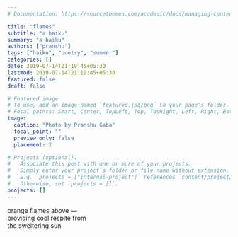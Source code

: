 ```yaml
---
# Documentation: https://sourcethemes.com/academic/docs/managing-content/

title: "flames"
subtitle: "a haiku"
summary: "a haiku"
authors: ["pranshu"]
tags: ["haiku", "poetry", "summer"]
categories: []
date: 2019-07-14T21:19:45+05:30
lastmod: 2019-07-14T21:19:45+05:30
featured: false
draft: false

# Featured image
# To use, add an image named `featured.jpg/png` to your page's folder.
# Focal points: Smart, Center, TopLeft, Top, TopRight, Left, Right, BottomLeft, Bottom, BottomRight.
image:
  caption: "Photo by Pranshu Gaba"
  focal_point: ""
  preview_only: false
  placement: 2

# Projects (optional).
#   Associate this post with one or more of your projects.
#   Simply enter your project's folder or file name without extension.
#   E.g. `projects = ["internal-project"]` references `content/project/deep-learning/index.md`.
#   Otherwise, set `projects = []`.
projects: []
---
```


orange flames above —  
providing cool respite from  
the sweltering sun  
